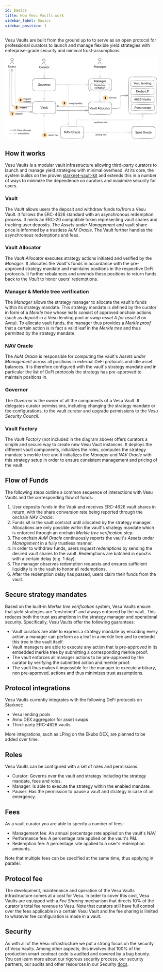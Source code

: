 ```yaml
---
id: basics
title: How Vesu Vaults work
sidebar_label: Basics
sidebar_position: 1
---
```


Vesu Vaults are built from the ground up to to serve as an open protocol for professional curators to launch and manage flexible yield strategies with enterprise-grade security and minimal trust-assumptions.

![Flow of Funds](../images/vesu-vaults-flow-of-funds.png)

## How it works

Vesu Vaults is a modular vault infrastructure allowing third-party curators to launch and manage yield strategies with minimal overhead. At its core, the system builds on the proven [starknet-vault-kit](https://github.com/ForgeYields/starknet_vault_kit) and extends this in a number of ways to minimize the dependence on curators and maximize security for users.

### Vault

The _Vault_ allows users the deposit and withdraw funds to/from a Vesu Vault. It follows the ERC-4626 standard with an asynchronous redemption process. It mints an ERC-20 compatible token representing vault shares and tracking user deposits. The _Assets under Management_ and vault share price is informed by a trustless _AuM Oracle_. The Vault further handles the asynchronous redemptions and fees.

### Vault Allocator

The _Vault Allocator_ executes strategy actions initiated and verified by the _Manager_. It allocates the _Vault_'s funds in accordance with the pre-approved strategy mandate and maintains positions in the respective DeFi protocols. It further rebalances and unwinds these positions to return funds back to the _Vault_ to honor users' redemptions.

### Manager & Merkle tree verification

The _Manager_ allows the strategy manager to allocate the vault's funds within its strategy mandate. This strategy mandate is defined by the curator in form of a _Merkle tree_ whose leafs consist of approved onchain actions (such as _deposit_ in a Vesu lending pool or _swap asset A for asset B_ on Avnu). To allocate vault funds, the manager thus provides a _Merkle proof_ that a certain action is in fact a valid leaf in the _Merkle tree_ and thus permitted by the strategy mandate.

### NAV Oracle

The _AuM Oracle_ is responsible for computing the vault's _Assets under Management_ across all positions in external DeFi protocols and idle asset balances. It is therefore configured with the vault's strategy mandate and in particular the list of DeFi protocols the strategy has pre-approved to maintain positions in.

### Governor

The _Governor_ is the owner of all the components of a Vesu Vault. It delegates curator permissions, including changing the strategy mandate or fee configurations, to the vault curator and upgrade permissions to the _Vesu Security Council_.

### Vault Factory

The _Vault Factory_ (not included in the diagram above) offers curators a simple and secure way to create new Vesu Vault instances. It deploys the different vault components, initializes the roles, computes the strategy mandate's merkle tree and it initializes the _Manager_ and _NAV Oracle_ with this strategy setup in order to ensure consistent management and pricing of the vault.

## Flow of Funds

The following steps outline a common sequence of interactions with Vesu Vaults and the corresponding flow of funds:

1. User deposits funds in the _Vault_ and receives ERC-4626 vault shares in return, with the share conversion rate being reported through the onchain _NAV Oracle_.
2. Funds sit in the vault contract until allocated by the strategy manager. Allocations are only possible within the vault's strategy mandate which is enforced through an onchain _Merkle tree verification_ step.
3. The onchain _AuM Oracle_ continuously reports the vault's _Assets under Management_ in a fully trustless manner.
4. In order to withdraw funds, users _request redemptions_ by sending the desired vault shares to the vault. Redemptions are batched in epochs with a certain delay (e.g. 1 day).
5. The manager observes redemption requests and ensures sufficient liquidity is in the vault to honor all redemptions.
6. After the redemption delay has passed, users claim their funds from the vault.

## Secure strategy mandates

Based on the built-in _Merkle tree verification_ system, Vesu Vaults ensure that yield strategies are "enshrined" and always enforced by the vault. This reduces both the trust assumptions in the strategy manager and operational security. Specifically, Vesu Vaults offer the following guarantees:

- Vault curators are able to express a strategy mandate by encoding every action a manager can perform as a leaf in a merkle tree and to embedd this tree in the vault itself.
- Vault managers are able to execute any action that is pre-approved in its embedded merkle tree by submitting a corresponding merkle proof.
- The vault enforces all manager actions to be pre-approved by the curator by verifying the submitted action and merkle proof.
- The vault thus makes it impossible for the manager to execute arbitrary, non pre-approved, actions and thus minimizes trust assumptions.

## Protocol integrations

Vesu Vaults currently integrates with the following DeFi protocols on Starknet:

- Vesu lending pools
- Avnu DEX aggregator for asset swaps
- Third-party ERC-4626 vaults

More integrations, such as LPing on the Ekubo DEX, are planned to be added over time.

## Roles

Vesu Vaults can be configured with a set of roles and permissions: 

- Curator: Governs over the vault and strategy including the strategy mandate, fees and roles.
- Manager: Is able to execute the strategy within the enabled mandate.
- Pauser: Has the permission to pause a vault and strategy in case of an emergency.

## Fees

As a vault curator you are able to specify a number of fees:

- Management fee: An annual percentage rate applied on the vault's NAV.
- Performance fee: A percentage rate applied on the vault's P&L.
- Redemption fee: A percentage rate applied to a user's redemption amounts.

Note that multiple fees can be specified at the same time, thus applying in parallel.

## Protocol fee

The development, maintenance and operation of the Vesu Vaults infrastructure comes at a cost for Vesu. In order to cover this cost, Vesu Vaults are equipped with a _Fee Sharing_ mechanism that directs 10% of the curator's total fee revenue to Vesu. Note that curators still have full control over the fees applicable in a certain Vesu Vault and the fee sharing is limited to whatever fee configuration is made in a vault.

## Security

As with all of the Vesu infrastructure we put a strong focus on the security of Vesu Vaults. Among other aspects, this involves that 100% of the production smart contract code is audited and covered by a bug bounty. You can learn more about our rigorous security process, our security partners, our audits and other resources in our Security [docs](/docs/security/index.md).